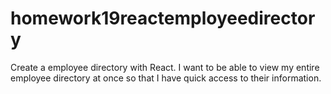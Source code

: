 # homework19reactemployeedirectory
Create a employee directory with React. I want to be able to view my entire employee directory at once so that I have quick access to their information.
